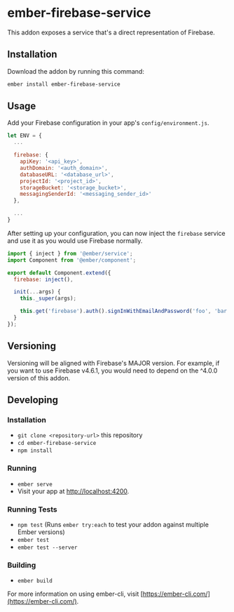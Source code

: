 # ember-firebase-service

This addon exposes a service that's a direct representation of Firebase.

## Installation

Download the addon by running this command:

```bash
ember install ember-firebase-service
```

## Usage

Add your Firebase configuration in your app's `config/environment.js`.

```javascript
let ENV = {
  ...

  firebase: {
    apiKey: '<api_key>',
    authDomain: '<auth_domain>',
    databaseURL: '<database_url>',
    projectId: '<project_id>',
    storageBucket: '<storage_bucket>',
    messagingSenderId: '<messaging_sender_id>'
  },

  ...
}
```

After setting up your configuration, you can now inject the `firebase` service and use it as you would use Firebase normally.

```javascript
import { inject } from '@ember/service';
import Component from '@ember/component';

export default Component.extend({
  firebase: inject(),

  init(...args) {
    this._super(args);

    this.get('firebase').auth().signInWithEmailAndPassword('foo', 'bar');
  }
});
```

## Versioning

Versioning will be aligned with Firebase's MAJOR version. For example, if you want to use Firebase v4.6.1, you would need to depend on the ^4.0.0 version of this addon.

## Developing

### Installation

* `git clone <repository-url>` this repository
* `cd ember-firebase-service`
* `npm install`

### Running

* `ember serve`
* Visit your app at [http://localhost:4200](http://localhost:4200).

### Running Tests

* `npm test` (Runs `ember try:each` to test your addon against multiple Ember versions)
* `ember test`
* `ember test --server`

### Building

* `ember build`

For more information on using ember-cli, visit [https://ember-cli.com/](https://ember-cli.com/).

